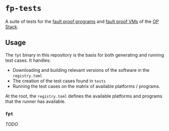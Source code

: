 # `fp-tests`

A suite of tests for the [fault proof programs][fpp] and [fault proof VMs][fpvm] of the [OP Stack][op-stack].

## Usage
 
The `fpt` binary in this repository is the basis for both generating and running test cases. It handles:
* Downloading and building relevant versions of the software in the `registry.toml`
* The creation of the test cases found in `tests`
* Running the test cases on the matrix of available platforms / programs.

At the root, the `registry.toml` defines the available platforms and programs that the runner has available.

### `fpt`

_TODO_

[op-stack]: https://docs.optimism.io
[fpp]: https://specs.optimism.io/fault-proof/index.html 
[fpvm]: https://specs.optimism.io/fault-proof/cannon-fault-proof-vm.html 
